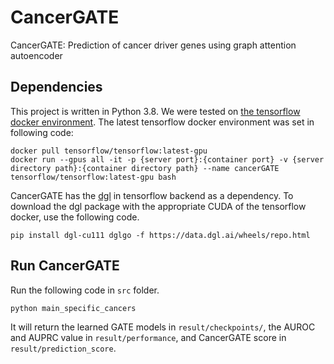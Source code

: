 # CancerGATE
CancerGATE: Prediction of cancer driver genes using graph attention autoencoder
 
## Dependencies
This project is written in Python 3.8. We were tested on [the tensorflow docker environment](https://www.tensorflow.org/install/docker).
The latest tensorflow docker environment was set in following code:
```angular2html
docker pull tensorflow/tensorflow:latest-gpu
docker run --gpus all -it -p {server port}:{container port} -v {server directory path}:{container directory path} --name cancerGATE tensorflow/tensorflow:latest-gpu bash
```

CancerGATE has the [dgl](https://www.dgl.ai/) in tensorflow backend as a dependency.
To download the dgl package with the appropriate CUDA of the tensorflow docker, use the following code.
```angular2html
pip install dgl-cu111 dglgo -f https://data.dgl.ai/wheels/repo.html
```

## Run CancerGATE
Run the following code in `src` folder.
```angular2html
python main_specific_cancers
```
It will return the learned GATE models in `result/checkpoints/`, the AUROC and AUPRC value in `result/performance`, and CancerGATE score in `result/prediction_score`.